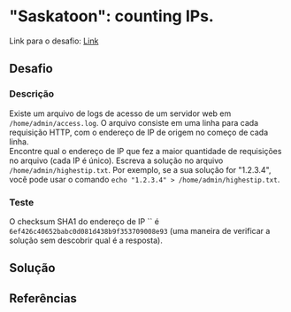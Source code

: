 # "Saskatoon": counting IPs.
Link para o desafio: [Link](https://sadservers.com/scenario/saskatoon)

## Desafio
### Descrição
Existe um arquivo de logs de acesso de um servidor web em `/home/admin/access.log`. O arquivo consiste em uma linha para cada requisição HTTP, com o endereço de IP de origem no começo de cada linha.<br>
Encontre qual o endereço de IP que fez a maior quantidade de requisições no arquivo (cada IP é único). Escreva a solução no arquivo `/home/admin/highestip.txt`. Por exemplo, se a sua solução for "1.2.3.4", você pode usar o comando `echo "1.2.3.4" > /home/admin/highestip.txt`.
### Teste
O checksum SHA1 do endereço de IP `` é `6ef426c40652babc0d081d438b9f353709008e93` (uma maneira de verificar a solução sem descobrir qual é a resposta).

## Solução

## Referências